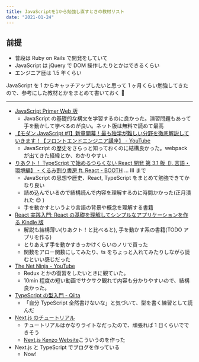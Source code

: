```yaml
---
title: JavaScriptを1から勉強し直すときの教材リスト
date: "2021-01-24"
---
```


## 前提

- 普段は Ruby on Rails で開発をしていて
- JavaScript は jQuery で DOM 操作したりとかはできるくらい
- エンジニア歴は 1.5 年くらい

JavaScript を 1 からキャッチアップしたいと思って 1 ヶ月くらい勉強してきたので、参考にした教材とかをまとめて書いておく 👀

---

- [JavaScript Primer Web 版](https://jsprimer.net/)
  - JavaScript の基礎的な構文を学習するのに良かった。演習問題もあって手を動かして学べるのが良い。ネット版は無料で読めて最高
- [【モダン JavaScript #1】新章開幕！最も独学が難しい分野を徹底解説していきます！【フロントエンドエンジニア講座】 - YouTube](https://www.youtube.com/watch?v=De9PH3EAz7c)
  - JavaScript の歴史をさらっと知っておくのに結構良かった。webpack が出てきた経緯とか、わかりやすい
- [りあクト！ TypeScript で始めるつらくない React 開発 第 3.1 版【Ⅰ. 言語・環境編】 - くるみ割り書房 ft. React - BOOTH](https://booth.pm/ja/items/2368045) ... Ⅲ まで
  - JavaScript の思想や歴史、React, TypeScript をまとめて勉強できてかなり良い
  - 詰め込んでいるので結構読んで内容を理解するのに時間かかった(正月潰れた 😊 )
  - 手を動かすというより言語の背景や概念を理解する書籍
- [React 実践入門: React の基礎を理解してシンプルなアプリケーションを作る Kindle 版](https://amzn.to/2XVBSD5)
  - 解説も結構薄い(りあクト！と比べると), 手を動かす系の書籍(TODO アプリを作る)
  - とりあえず手を動かすきっかけくらいのノリで買った
  - 関数をアロー関数にしてみたり、ts をちょっと入れてみたりしながら読むといい感じだった
- [The Net Ninja - YouTube](https://www.youtube.com/channel/UCW5YeuERMmlnqo4oq8vwUpg)
  - Redux とかの復習をしたいときに観ていた。
  - 10min 程度の短い動画でサクサク観れて内容も分かりやすいので、結構良かった。
- [TypeScript の型入門 - Qiita](https://qiita.com/uhyo/items/e2fdef2d3236b9bfe74a)
  - 「自分 TypeScript 全然書けないな」と気づいて、型を書く練習として読んだ
- [Next.js のチュートリアル](https://nextjs.org/)
  - チュートリアルはかなりライトなだったので、頑張れば 1 日くらいでできそう
  - [Next.js Kenzo Website](https://nextjs-tutorial.kenzoukenzou.vercel.app/)こういうのを作った
- Next.js と TypeScript でブログを作っている
  - Now!
